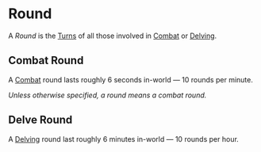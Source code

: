 # Round

A *Round* is the [Turns](Turn.md) of all those involved in [Combat](../Combat/Combat.md) or [Delving](../Exploration/Delving.md).

## Combat Round

A [Combat](../Combat/Combat.md) round lasts roughly 6 seconds in-world — 10 rounds per minute.

*Unless otherwise specified, a round means a combat round.*

## Delve Round

A [Delving](../Exploration/Delving.md) round last roughly 6 minutes in-world — 10 rounds per hour.
